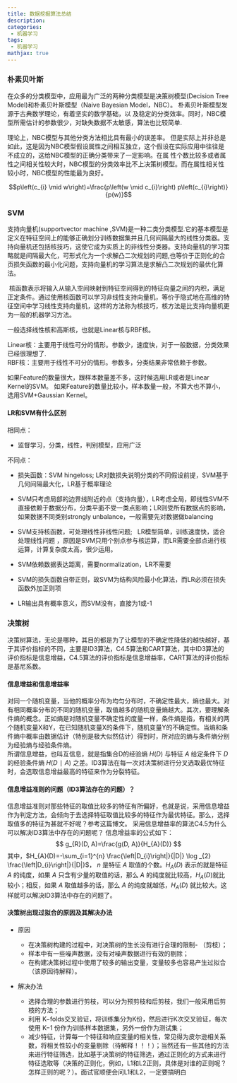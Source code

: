 ```yaml
---
title: 数据挖掘算法总结
description:   
categories:
 - 机器学习
tags:
 - 机器学习
mathjax: true
---
```


### 朴素贝叶斯
在众多的分类模型中，应用最为广泛的两种分类模型是决策树模型(Decision Tree Model)和朴素贝叶斯模型（Naive Bayesian Model，NBC）。 朴素贝叶斯模型发源于古典数学理论，有着坚实的数学基础，以 及稳定的分类效率。同时，NBC模型所需估计的参数很少，对缺失数据不太敏感，算法也比较简单.  

理论上，NBC模型与其他分类方法相比具有最小的误差率。 但是实际上并非总是如此，这是因为NBC模型假设属性之间相互独立，这个假设在实际应用中往往是不成立的，这给NBC模型的正确分类带来了一定影响。在属 性个数比较多或者属性之间相关性较大时，NBC模型的分类效率比不上决策树模型。而在属性相关性较小时，NBC模型的性能最为良好。

$$p\left(c_{i} \mid w\right)=\frac{p\left(w \mid c_{i}\right) p\left(c_{i}\right)}{p(w)}$$

### SVM

支持向量机(supportvector machine ,SVM)是一种二类分类模型.它的基本模型是定义在特征空间上的能够正确划分训练数据集并且几何间隔最大的线性分类器。支持向量机还包括核技巧，这使它成为实质上的非线性分类器。支持向量机的学习策略就是间隔最大化，可形式化为一个求解凸二次规划的问题,也等价于正则化的合页损失函数的最小化问题，支持向量机的学习算法是求解凸二次规划的最优化算法。

 核函数表示将输入从输入空间映射到特征空间得到的特征向量之间的内积，满足正定条件。通过使用核函数可以学习非线性支持向量机，等价于隐式地在高维的特征空间中学习线性支持向量机，这样的方法称为核技巧，核方法是比支持向量机更为一般的机器学习方法。

一般选择线性核和高斯核，也就是Linear核与RBF核。 

 Linear核：主要用于线性可分的情形。参数少，速度快，对于一般数据，分类效果已经很理想了.  
 RBF核：主要用于线性不可分的情形。参数多，分类结果非常依赖于参数。

如果Feature的数量很大，跟样本数量差不多，这时候选用LR或者是Linear Kernel的SVM。
如果Feature的数量比较小，样本数量一般，不算大也不算小，选用SVM+Gaussian Kernel。

#### LR和SVM有什么区别
相同点：

- 监督学习，分类，线性，判别模型，应用广泛

不同点：   

- 损失函数：SVM hingeloss; LR对数损失说明分类的不同假设前提，SVM基于几何间隔最大化，LR基于概率理论

- SVM只考虑局部的边界线附近的点（支持向量），LR考虑全局，即线性SVM不直接依赖于数据分布，分类平面不受一类点影响；LR则受所有数据点的影响，如果数据不同类别strongly unbalance，一般需要先对数据做balancing

- SVM支持核函数，可处理线性非线性问题;   LR模型简单，训练速度快，适合处理线性问题 ，原因是SVM只用个别点参与核运算，而LR需要全部点进行核运算，计算复杂度太高，很少运用。

- SVM依赖数据表达距离，需要normalization，LR不需要

- SVM的损失函数自带正则，故SVM为结构风险最小化算法，而LR必须在损失函数外加正则项

- LR输出具有概率意义，而SVM没有，直接为1或-1

### 决策树
决策树算法，无论是哪种，其目的都是为了让模型的不确定性降低的越快越好，基于其评价指标的不同，主要是ID3算法，C4.5算法和CART算法，其中ID3算法的评价指标是信息增益，C4.5算法的评价指标是信息增益率，CART算法的评价指标是基尼系数。

#### 信息增益和信息增益率

对同一个随机变量，当他的概率分布为均匀分布时，不确定性最大，熵也最大。对有相同概率分布的不同的随机变量，取值越多的随机变量熵越大。其次，要理解条件熵的概念。正如熵是对随机变量不确定性的度量一样，条件熵是指，有相关的两个随机变量X和Y，在已知随机变量X的条件下，随机变量Y的不确定性。当熵和条件熵中概率由数据估计（特别是极大似然估计）得到时，所对应的熵与条件熵分别为经验熵与经验条件熵。  
所谓信息增益，也叫互信息，就是指集合D的经验熵 $H(D)$ 与特征 $A$ 给定条件下 $D$ 的经验条件熵 $H(D∣A)$ 之差。ID3算法在每一次对决策树进行分叉选取最优特征时，会选取信息增益最高的特征来作为分裂特征。  
#### 信息增益准则的问题（ID3算法存在的问题）？
信息增益准则对那些特征的取值比较多的特征有所偏好，也就是说，采用信息增益作为判定方法，会倾向于去选择特征取值比较多的特征作为最优特征。那么，选择取值多的特征为甚就不好呢？参考这篇博文。
采用信息增益率的算法C4.5为什么可以解决ID3算法中存在的问题呢？
信息增益率的公式如下：
$$
g_{R}(D, A)=\frac{g(D, A)}{H_{A}(D)}
$$
其中，$H_{A}(D)=-\sum_{i=1}^{n} \frac{\left|D_{i}\right|}{|D|} \log _{2} \frac{\left|D_{i}\right|}{|D|}$， $n$ 是特征 $A$ 取值的个数。$H_{A}(D)$ 表示的就是特征 $A$ 的纯度，如果 $A$ 只含有少量的取值的话，那么 $A$ 的纯度就比较高，$H_{A}(D)$就比较小；相反，如果 $A$ 取值越多的话，那么 $A$ 的纯度就越低，$H_{A}(D)$ 就比较大。这样就可以解决ID3算法中存在的问题了。

#### 决策树出现过拟合的原因及其解决办法
-  原因  
   - 在决策树构建的过程中，对决策树的生长没有进行合理的限制- （剪枝）；  
   - 样本中有一些噪声数据，没有对噪声数据进行有效的剔除；  
   - 在构建决策树过程中使用了较多的输出变量，变量较多也容易产生过拟合（该原因待解释）。

-  解决办法  
    - 选择合理的参数进行剪枝，可以分为预剪枝和后剪枝，我们一般采用后剪枝的方法；
    - 利用 K−folds交叉验证，将训练集分为K份，然后进行K次交叉验证，每次使用 K−1 份作为训练样本数据集，另外一份作为测试集；
    - 减少特征，计算每一个特征和响应变量的相关性，常见得为皮尔逊相关系数，将相关性较小的变量剔除（待解释！！！）；当然还有一些其他的方法来进行特征筛选，比如基于决策树的特征筛选，通过正则化的方式来进行特征选取等（决策的正则化，例如，L1和L2正则，具体是对谁的正则呢？怎样正则的呢？）。面试官顺便会问L1和L2，一定要搞明白



